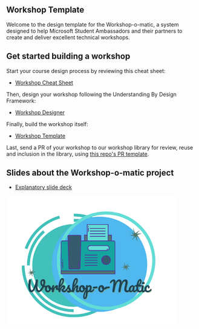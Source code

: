 ## Workshop Template

Welcome to the design template for the Workshop-o-matic, a system designed to help Microsoft Student Ambassadors and their partners to create and deliver excellent technical workshops.

## Get started building a workshop

Start your course design process by reviewing this cheat sheet:
- [Workshop Cheat Sheet](cheat-sheet.md)

Then, design your workshop following the Understanding By Design Framework:

- [Workshop Designer](../workshop/workshop-designer.md)

Finally, build the workshop itself:

- [Workshop Template](../workshop/README.md)

Last, send a PR of your workshop to our workshop library for review, reuse and inclusion in the library, using [this repo's PR template](https://github.com/microsoft/workshop-library).

## Slides about the Workshop-o-matic project

- [Explanatory slide deck](https://microsoft-my.sharepoint.com/:p:/p/jelooper/EZdjo0MracJFrM9PQBSEhmIB32nsPSslmLFdopRPUYH-rg?e=ge1wL1)

![workshop-o-matic logo](logo.png)

